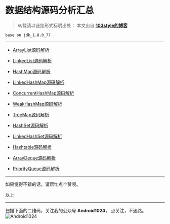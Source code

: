 # 数据结构源码分析汇总 

>转载请以链接形式标明出处： 
本文出自:[**103style的博客**](http://blog.csdn.net/lxk_1993) 

`base on jdk_1.8.0_77`

---

* [ArrayList源码解析](https://www.jianshu.com/p/c821a6089c49)

* [LinkedList源码解析](https://www.jianshu.com/p/f1e8e5a83866)

* [HashMap源码解析](https://www.jianshu.com/p/d4fee00fe2f8)

* [LinkedHashMap源码解析](https://www.jianshu.com/p/0025b7229144)

* [ConcurrentHashMap源码解析](https://www.jianshu.com/p/e19d829ca44c)

* [WeakHashMap源码解析](https://www.jianshu.com/p/7530a682db2d)

* [TreeMap源码解析](https://www.jianshu.com/p/f1679ab9ef99)

* [HashSet源码解析](https://www.jianshu.com/p/7b68486427b3)

* [LinkedHashSet源码解析](https://www.jianshu.com/p/e1a1ee38d587)

* [Hashtable源码解析](https://www.jianshu.com/p/92a71173abc4)

* [ArrayDeque源码解析](https://www.jianshu.com/p/059f4ed3c8b5)

* [PriorityQueue源码解析](https://www.jianshu.com/p/1e67f82b7031)


---

如果觉得不错的话，请帮忙点个赞呗。

以上

---

扫描下面的二维码，关注我的公众号 **Android1024**， 点关注，不迷路。
![Android1024](https://upload-images.jianshu.io/upload_images/1709375-84aaffe67e21a7e9.jpg?imageMogr2/auto-orient/strip%7CimageView2/2/w/1240)
